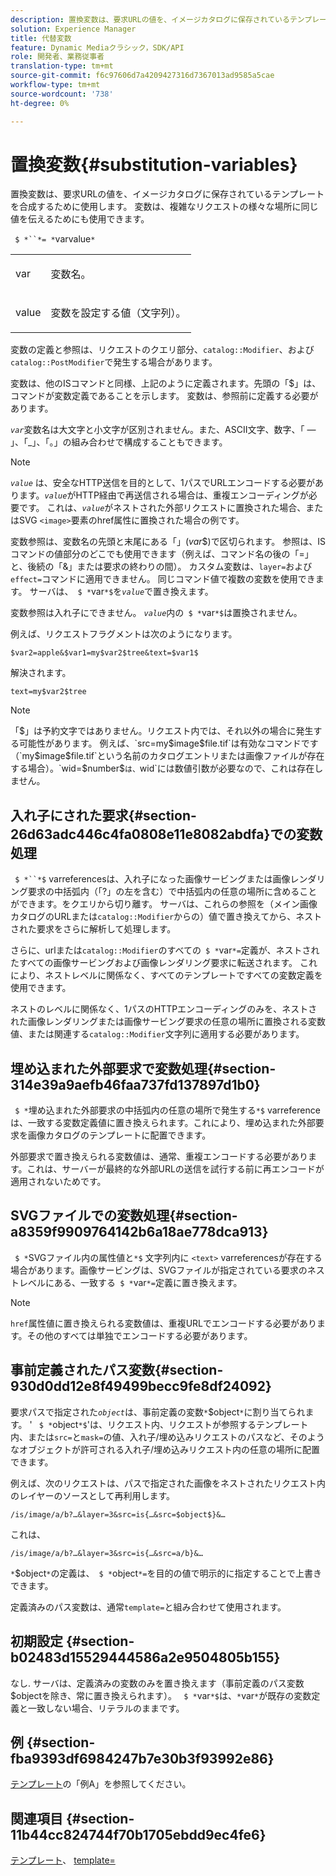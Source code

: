 ```yaml
---
description: 置換変数は、要求URLの値を、イメージカタログに保存されているテンプレートを合成するために使用します。 変数は、複雑なリクエストの様々な場所に同じ値を伝えるためにも使用できます。
solution: Experience Manager
title: 代替変数
feature: Dynamic Mediaクラシック，SDK/API
role: 開発者、業務従事者
translation-type: tm+mt
source-git-commit: f6c97606d7a4209427316d7367013ad9585a5cae
workflow-type: tm+mt
source-wordcount: '738'
ht-degree: 0%

---
```



# 置換変数{#substitution-variables}

置換変数は、要求URLの値を、イメージカタログに保存されているテンプレートを合成するために使用します。 変数は、複雑なリクエストの様々な場所に同じ値を伝えるためにも使用できます。

` $ *``*= *`varvalue`*`

<table id="simpletable_EFEC66C23CE949EFACDC415A954DF323"> 
 <tr class="strow"> 
  <td class="stentry"> <p> <span class="codeph"> <span class="varname"> var  </span> </span> </p> </td> 
  <td class="stentry"> <p>変数名。 </p> </td> 
 </tr> 
 <tr class="strow"> 
  <td class="stentry"> <p> <span class="codeph"> <span class="varname"> value  </span> </span> </p> </td> 
  <td class="stentry"> <p>変数を設定する値（文字列）。 </p> </td> 
 </tr> 
</table>

変数の定義と参照は、リクエストのクエリ部分、`catalog::Modifier`、および`catalog::PostModifier`で発生する場合があります。

変数は、他のISコマンドと同様、上記のように定義されます。先頭の「$」は、コマンドが変数定義であることを示します。 変数は、参照前に定義する必要があります。

*`var`*&#x200B;変数名は大文字と小文字が区別されません。また、ASCII文字、数字、「 — 」、「_」、「。」の組み合わせで構成することもできます。

>[!NOTE]
>
>*`value`* は、安全なHTTP送信を目的として、1パスでURLエンコードする必要があります。*`value`*&#x200B;がHTTP経由で再送信される場合は、重複エンコーディングが必要です。 これは、*`value`*&#x200B;がネストされた外部リクエストに置換された場合、またはSVG `<image>`要素のhref属性に置換された場合の例です。

変数参照は、変数名の先頭と末尾にある「$」($*var*$)で区切られます。 参照は、ISコマンドの値部分のどこでも使用できます（例えば、コマンド名の後の「=」と、後続の「&amp;」または要求の終わりの間）。 カスタム変数は、`layer=`および`effect=`コマンドに適用できません。 同じコマンド値で複数の変数を使用できます。 サーバは、` $ *`var`*$`を&#x200B;*`value`*&#x200B;で置き換えます。

変数参照は入れ子にできません。 *`value`*&#x200B;内の` $ *`var`*$`は置換されません。

例えば、リクエストフラグメントは次のようになります。

`$var2=apple&$var1=my$var2$tree&text=$var1$`

解決されます。

`text=my$var2$tree`

>[!NOTE]
>
>「$」は予約文字ではありません。リクエスト内では、それ以外の場合に発生する可能性があります。 例えば、`src=my$image$file.tif`は有効なコマンドです（`my$image$file.tif`という名前のカタログエントリまたは画像ファイルが存在する場合）。`wid=$number$`は、`wid`には数値引数が必要なので、これは存在しません。

## 入れ子にされた要求{#section-26d63adc446c4fa0808e11e8082abdfa}での変数処理

` $ *``*$` varreferencesは、入れ子になった画像サービングまたは画像レンダリング要求の中括弧内（「?」の左を含む）で中括弧内の任意の場所に含めることができます。をクエリから切り離す。 サーバは、これらの参照を（メイン画像カタログのURLまたは`catalog::Modifier`からの）値で置き換えてから、ネストされた要求をさらに解析して処理します。

さらに、urlまたは`catalog::Modifier`のすべての` $ *`var`*=`定義が、ネストされたすべての画像サービングおよび画像レンダリング要求に転送されます。 これにより、ネストレベルに関係なく、すべてのテンプレートですべての変数定義を使用できます。

ネストのレベルに関係なく、1パスのHTTPエンコーディングのみを、ネストされた画像レンダリングまたは画像サービング要求の任意の場所に置換される変数値、または関連する`catalog::Modifier`文字列に適用する必要があります。

## 埋め込まれた外部要求で変数処理{#section-314e39a9aefb46faa737fd137897d1b0}

` $ *`埋め込まれた外部要求の中括弧内の任意の場所で発生する`*$` varreferenceは、一致する変数定義値に置き換えられます。これにより、埋め込まれた外部要求を画像カタログのテンプレートに配置できます。

外部要求で置き換えられる変数値は、通常、重複エンコードする必要があります。これは、サーバーが最終的な外部URLの送信を試行する前に再エンコードが適用されないためです。

## SVGファイルでの変数処理{#section-a8359f9909764142b6a18ae778dca913}

` $ *`SVGファイル内の属性値と`*$` 文字列内に `<text>` varreferencesが存在する場合があります。画像サービングは、SVGファイルが指定されている要求のネストレベルにある、一致する` $ *`var`*=`定義に置き換えます。

>[!NOTE]
>
>`href`属性値に置き換えられる変数値は、重複URLでエンコードする必要があります。その他のすべては単独でエンコードする必要があります。

## 事前定義されたパス変数{#section-930d0dd12e8f49499becc9fe8df24092}

要求パスで指定された&#x200B;*`object`*&#x200B;は、事前定義の変数`*`$object`*`に割り当てられます。 &#39; ` $ *`object`*$`&#39;は、リクエスト内、リクエストが参照するテンプレート内、または`src=`と`mask=`の値、入れ子/埋め込みリクエストのパスなど、そのようなオブジェクトが許可される入れ子/埋め込みリクエスト内の任意の場所に配置できます。

例えば、次のリクエストは、パスで指定された画像をネストされたリクエスト内のレイヤーのソースとして再利用します。

`/is/image/a/b?…&layer=3&src=is{…&src=$object$}&…`

これは、

`/is/image/a/b?…&layer=3&src=is{…&src=a/b}&…`

`*`$object`*`の定義は、` $ *`object`*=`を目的の値で明示的に指定することで上書きできます。

定義済みのパス変数は、通常`template=`と組み合わせて使用されます。

## 初期設定 {#section-b02483d15529444586a2e9504805b155}

なし. サーバは、定義済みの変数のみを置き換えます（事前定義のパス変数$objectを除き、常に置き換えられます）。 ` $ *`var`*$`は、`*`var`*`が既存の変数定義と一致しない場合、リテラルのままです。

## 例 {#section-fba9393df6984247b7e30b3f93992e86}

[テンプレート](../../../../../is-api/http-ref/image-serving-api-ref/c-http-protocol-reference/c-templates/c-templates.md#concept-3cd2d2adae0e41b2979b9640244d4d3e)の「例A」を参照してください。

## 関連項目 {#section-11b44cc824744f70b1705ebdd9ec4fe6}

[テンプレート](../../../../../is-api/http-ref/image-serving-api-ref/c-http-protocol-reference/c-templates/c-templates.md#concept-3cd2d2adae0e41b2979b9640244d4d3e)、 [template=](../../../../../is-api/http-ref/image-serving-api-ref/c-http-protocol-reference/c-command-reference/r-template.md#reference-3beccaa462a64bf0ba867e5c8fd0bd14)
